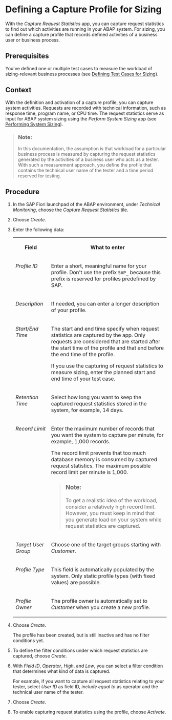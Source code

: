 <!-- loioba3ddae757584354af797ef0c278dde7 -->

# Defining a Capture Profile for Sizing

With the *Capture Request Statistics* app, you can capture request statistics to find out which activities are running in your ABAP system. For sizing, you can define a capture profile that records defined activities of a business user or business process.



<a name="loioba3ddae757584354af797ef0c278dde7__prereq_qfx_b25_tqb"/>

## Prerequisites

You've defined one or multiple test cases to measure the workload of sizing-relevant business processes \(see [Defining Test Cases for Sizing](defining-test-cases-for-sizing-0e95d18.md)\).



## Context

With the definition and activation of a capture profile, you can capture system activities. Requests are recorded with technical information, such as response time, program name, or CPU time. The request statistics serve as input for ABAP system sizing using the *Perform System Sizing* app \(see [Performing System Sizing](performing-system-sizing-95bc2c1.md)\).

> ### Note:  
> In this documentation, the assumption is that workload for a particular business process is measured by capturing the request statistics generated by the activities of a business user who acts as a tester. With such a measurement approach, you define the profile that contains the technical user name of the tester and a time period reserved for testing.



<a name="loioba3ddae757584354af797ef0c278dde7__steps_qny_2f5_tqb"/>

## Procedure

1.  In the SAP Fiori launchpad of the ABAP environment, under *Technical Monitoring*, choose the *Capture Request Statistics* tile.

2.  Choose *Create*.

3.  Enter the following data:


    <table>
    <tr>
    <th valign="top">

    Field


    
    </th>
    <th valign="top">

    What to enter


    
    </th>
    </tr>
    <tr>
    <td valign="top">

    *Profile ID*


    
    </td>
    <td valign="top">

    Enter a short, meaningful name for your profile. Don't use the prefix `SAP_` because this prefix is reserved for profiles predefined by SAP.


    
    </td>
    </tr>
    <tr>
    <td valign="top">

    *Description*


    
    </td>
    <td valign="top">

    If needed, you can enter a longer description of your profile.


    
    </td>
    </tr>
    <tr>
    <td valign="top">

    *Start/End Time*


    
    </td>
    <td valign="top">

    The start and end time specify when request statistics are captured by the app. Only requests are considered that are started after the start time of the profile and that end before the end time of the profile.

    If you use the capturing of request statistics to measure sizing, enter the planned start and end time of your test case.


    
    </td>
    </tr>
    <tr>
    <td valign="top">

    *Retention Time*


    
    </td>
    <td valign="top">

    Select how long you want to keep the captured request statistics stored in the system, for example, 14 days.


    
    </td>
    </tr>
    <tr>
    <td valign="top">

    *Record Limit*


    
    </td>
    <td valign="top">

    Enter the maximum number of records that you want the system to capture per minute, for example, 1,000 records.

    The record limit prevents that too much database memory is consumed by captured request statistics. The maximum possible record limit per minute is 1,000.

    > ### Note:  
    > To get a realistic idea of the workload, consider a relatively high record limit. However, you must keep in mind that you generate load on your system while request statistics are captured.


    
    </td>
    </tr>
    <tr>
    <td valign="top">

    *Target User Group*


    
    </td>
    <td valign="top">

    Choose one of the target groups starting with *Customer*.


    
    </td>
    </tr>
    <tr>
    <td valign="top">

    *Profile Type*


    
    </td>
    <td valign="top">

    This field is automatically populated by the system. Only static profile types \(with fixed values\) are possible.


    
    </td>
    </tr>
    <tr>
    <td valign="top">

    *Profile Owner*


    
    </td>
    <td valign="top">

    The profile owner is automatically set to *Customer* when you create a new profile.


    
    </td>
    </tr>
    </table>
    
4.  Choose *Create*.

    The profile has been created, but is still inactive and has no filter conditions yet.

5.  To define the filter conditions under which request statistics are captured, choose *Create*.

6.  With *Field ID*, *Operator*, *High*, and *Low*, you can select a filter condition that determines what kind of data is captured.

    For example, if you want to capture all request statistics relating to your tester, select *User ID* as field ID, *include equal to* as operator and the technical user name of the tester.

7.  Choose *Create*.

8.  To enable capturing request statistics using the profile, choose *Activate*.


